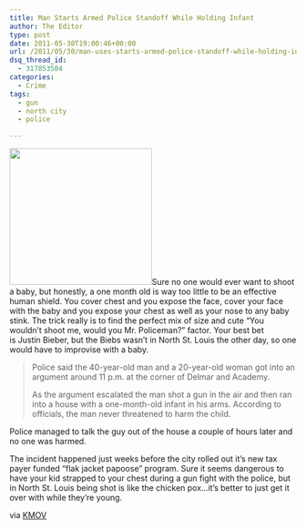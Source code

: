 ```yaml
---
title: Man Starts Armed Police Standoff While Holding Infant
author: The Editor
type: post
date: 2011-05-30T19:00:46+00:00
url: /2011/05/30/man-uses-starts-armed-police-standoff-while-holding-infant/
dsq_thread_id:
  - 317853504
categories:
  - Crime
tags:
  - gun
  - north city
  - police

---
```

[<img class="size-full wp-image-10041 alignright" title="clive-baby" src="http://media.punchingkitty.com/wordpress/2011/05/clive-baby.jpeg" alt="" width="250" height="240" />][1]Sure no one would ever want to shoot a baby, but honestly, a one month old is way too little to be an effective human shield. You cover chest and you expose the face, cover your face with the baby and you expose your chest as well as your nose to any baby stink. The trick really is to find the perfect mix of size and cute &#8220;You wouldn&#8217;t shoot me, would you Mr. Policeman?&#8221; factor. Your best bet is Justin Bieber, but the Biebs wasn&#8217;t in North St. Louis the other day, so one would have to improvise with a baby.

> Police said the 40-year-old man and a 20-year-old woman got into an argument around 11 p.m. at the corner of Delmar and Academy.
> 
> As the argument escalated the man shot a gun in the air and then ran into a house with a one-month-old infant in his arms. According to officials, the man never threatened to harm the child.

Police managed to talk the guy out of the house a couple of hours later and no one was harmed.

The incident happened just weeks before the city rolled out it&#8217;s new tax payer funded &#8220;flak jacket papoose&#8221; program. Sure it seems dangerous to have your kid strapped to your chest during a gun fight with the police, but in North St. Louis being shot is like the chicken pox&#8230;it&#8217;s better to just get it over with while they&#8217;re young.

via <a href="http://www.kmov.com/news/local/Man-initiates-standoff-with-police-while-holding-infant--122782689.html" target="_blank">KMOV</a>

 [1]: http://media.punchingkitty.com/wordpress/2011/05/clive-baby.jpeg